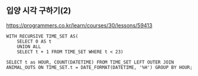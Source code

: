 ## 입양 시각 구하기(2)

https://programmers.co.kr/learn/courses/30/lessons/59413

```mysql
WITH RECURSIVE TIME_SET AS(
    SELECT 0 AS t
    UNION ALL
    SELECT t + 1 FROM TIME_SET WHERE t < 23)
    
SELECT t as HOUR, COUNT(DATETIME) FROM TIME_SET LEFT OUTER JOIN ANIMAL_OUTS ON TIME_SET.t = DATE_FORMAT(DATETIME, '%H') GROUP BY HOUR;
```

